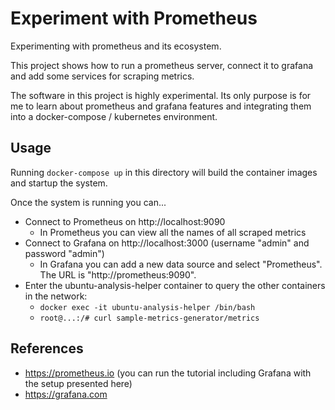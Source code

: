 # Experiment with Prometheus

Experimenting with prometheus and its ecosystem.

This project shows how to run a prometheus server, connect it to grafana and add some services for scraping metrics.

The software in this project is highly experimental. Its only purpose is for me to learn about prometheus and grafana features and integrating them into a docker-compose / kubernetes environment.

## Usage

Running `docker-compose up` in this directory will build the container images and startup the system.

Once the system is running you can...

* Connect to Prometheus on http://localhost:9090
  * In Prometheus you can view all the names of all scraped metrics
* Connect to Grafana on http://localhost:3000 (username "admin" and password "admin")
  * In Grafana you can add a new data source and select "Prometheus". The URL is "http://prometheus:9090".
* Enter the ubuntu-analysis-helper container to query the other containers in the network:
  * `docker exec -it ubuntu-analysis-helper /bin/bash`
  * `root@...:/# curl sample-metrics-generator/metrics`

## References

* https://prometheus.io (you can run the tutorial including Grafana with the setup presented here)
* https://grafana.com
